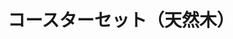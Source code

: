 ---
title: コースターセット（天然木）
description: コースター６個とコースター置き
lang: ja
layout: product-page
id: prod_DZsUOQGkNHHVhf
priority: 14
説明: コースター６個とコースター置き
価格: 1000
在庫: 1
---